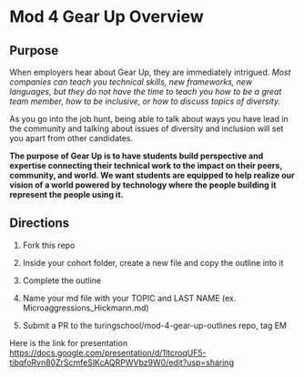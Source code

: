 # Mod 4 Gear Up Overview

## Purpose

When employers hear about Gear Up, they are immediately intrigued.  <i>Most companies can teach you technical skills, new frameworks, new languages, but they do not have the time to teach you how to be a great team member, how to be inclusive, or how to discuss topics of diversity.</i>

As you go into the job hunt, being able to talk about ways you have lead in the community and talking about issues of diversity and inclusion will set you apart from other candidates. 

<b>The purpose of Gear Up is to have students build perspective and expertise connecting their technical work to the impact on their peers, community, and world. We want students are equipped to help realize our vision of a world powered by technology where the people building it represent the people using it.</b>


## Directions

  1) Fork this repo
  
  2) Inside your cohort folder, create a new file and copy the outline into it

  3) Complete the outline 

  4) Name your md file with your TOPIC and LAST NAME (ex.   Microaggressions_Hickmann.md)

  4)  Submit a PR to the turingschool/mod-4-gear-up-outlines repo, tag EM


Here is the link for presentation 
https://docs.google.com/presentation/d/1ltcroqUF5-tibqfoRvn80ZrScmfeSlKcAQRPWVbz9W0/edit?usp=sharing
